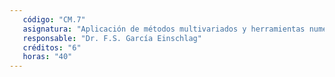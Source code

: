 ```yaml
---
   código: "CM.7"
   asignatura: "Aplicación de métodos multivariados y herramientas numéricas para el análisis y modelado de sistemas de interés ambiental"
   responsable: "Dr. F.S. García Einschlag"
   créditos: "6"
   horas: "40"
---
```

